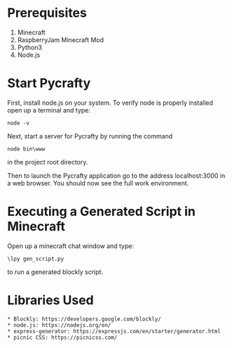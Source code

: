 # Prerequisites
1. Minecraft
2. RaspberryJam Minecraft Mod
3. Python3
4. Node.js

# Start Pycrafty
First, install node.js on your system.
To verify node is properly installed open up a terminal and type:
```
node -v 
```

Next, start a server for Pycrafty by running the command
```
node bin\www
```
in the project root directory.

Then to launch the Pycrafty application go to the address localhost:3000 in a web browser.
You should now see the full work environment.

# Executing a Generated Script in Minecraft
Open up a minecraft chat window and type: 
```
\lpy gen_script.py
```
to run a generated blockly script.

# Libraries Used
    * Blockly: https://developers.google.com/blockly/
    * node.js: https://nodejs.org/en/
    * express-generator: https://expressjs.com/en/starter/generator.html
    * picnic CSS: https://picnicss.com/
    
